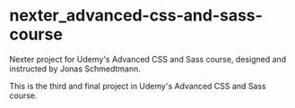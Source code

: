 # nexter_advanced-css-and-sass-course
Nexter project for Udemy's Advanced CSS and Sass course, designed and instructed by Jonas Schmedtmann.

This is the third and final project in Udemy's Advanced CSS and Sass course.
